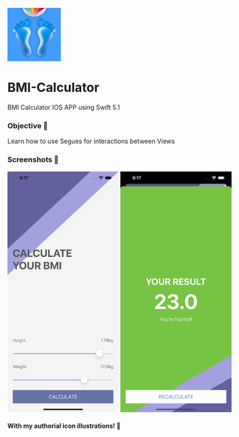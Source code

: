 ![Image](https://raw.githubusercontent.com/joaoipiraja/BMI-Calculator/master/BMI%20Calculator/Assets.xcassets/AppIcon.appiconset/120.png)
# BMI-Calculator
BMI Calculator IOS APP using Swift 5.1
### Objective 📝
Learn how to use Segues for interactions between Views 
### Screenshots 📸
[<img src="https://raw.githubusercontent.com/joaoipiraja/BMI-Calculator/master/screenshots/screenshot2.png" width="250" />](screenshot2.png)
[<img src="https://raw.githubusercontent.com/joaoipiraja/BMI-Calculator/master/screenshots/screenshot1.png" width="250"/>](screenshot1.png)

#### With my authorial icon illustrations! 🎨
